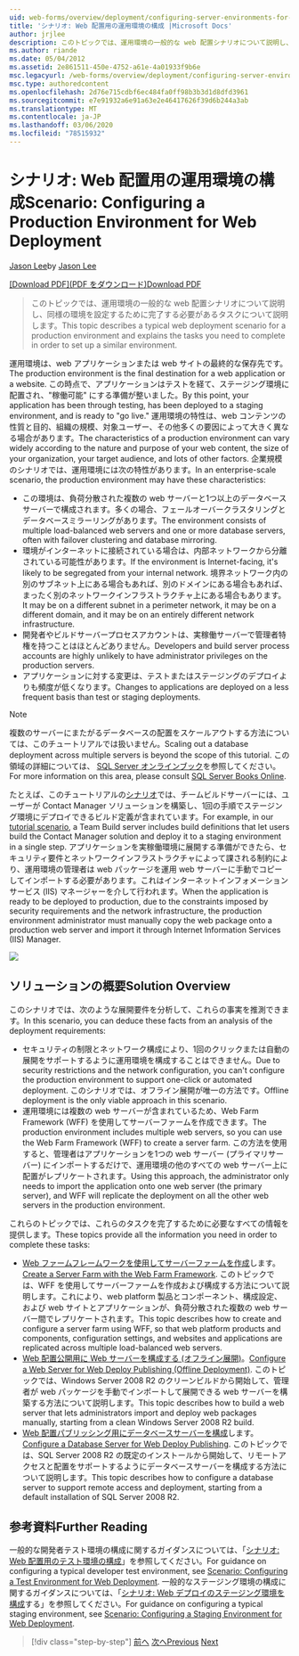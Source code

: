 ```yaml
---
uid: web-forms/overview/deployment/configuring-server-environments-for-web-deployment/scenario-configuring-a-production-environment-for-web-deployment
title: 'シナリオ: Web 配置用の運用環境の構成 |Microsoft Docs'
author: jrjlee
description: このトピックでは、運用環境の一般的な web 配置シナリオについて説明し、同様の手順を実行するために完了する必要のあるタスクについて説明します。
ms.author: riande
ms.date: 05/04/2012
ms.assetid: 2e861511-450e-4752-a61e-4a01933f9b6e
msc.legacyurl: /web-forms/overview/deployment/configuring-server-environments-for-web-deployment/scenario-configuring-a-production-environment-for-web-deployment
msc.type: authoredcontent
ms.openlocfilehash: 2d76e715cdbf6ec484fa0ff98b3b3d1d8dfd3961
ms.sourcegitcommit: e7e91932a6e91a63e2e46417626f39d6b244a3ab
ms.translationtype: MT
ms.contentlocale: ja-JP
ms.lasthandoff: 03/06/2020
ms.locfileid: "78515932"
---
```

# <a name="scenario-configuring-a-production-environment-for-web-deployment"></a><span data-ttu-id="42825-103">シナリオ: Web 配置用の運用環境の構成</span><span class="sxs-lookup"><span data-stu-id="42825-103">Scenario: Configuring a Production Environment for Web Deployment</span></span>

<span data-ttu-id="42825-104">[Jason Lee](https://github.com/jrjlee)</span><span class="sxs-lookup"><span data-stu-id="42825-104">by [Jason Lee](https://github.com/jrjlee)</span></span>

<span data-ttu-id="42825-105">[[Download PDF]\(PDF をダウンロード\)](https://msdnshared.blob.core.windows.net/media/MSDNBlogsFS/prod.evol.blogs.msdn.com/CommunityServer.Blogs.Components.WeblogFiles/00/00/00/63/56/8130.DeployingWebAppsInEnterpriseScenarios.pdf)</span><span class="sxs-lookup"><span data-stu-id="42825-105">[Download PDF](https://msdnshared.blob.core.windows.net/media/MSDNBlogsFS/prod.evol.blogs.msdn.com/CommunityServer.Blogs.Components.WeblogFiles/00/00/00/63/56/8130.DeployingWebAppsInEnterpriseScenarios.pdf)</span></span>

> <span data-ttu-id="42825-106">このトピックでは、運用環境の一般的な web 配置シナリオについて説明し、同様の環境を設定するために完了する必要があるタスクについて説明します。</span><span class="sxs-lookup"><span data-stu-id="42825-106">This topic describes a typical web deployment scenario for a production environment and explains the tasks you need to complete in order to set up a similar environment.</span></span>

<span data-ttu-id="42825-107">運用環境は、web アプリケーションまたは web サイトの最終的な保存先です。</span><span class="sxs-lookup"><span data-stu-id="42825-107">The production environment is the final destination for a web application or a website.</span></span> <span data-ttu-id="42825-108">この時点で、アプリケーションはテストを経て、ステージング環境に配置され、"稼働可能" にする準備が整いました。</span><span class="sxs-lookup"><span data-stu-id="42825-108">By this point, your application has been through testing, has been deployed to a staging environment, and is ready to "go live."</span></span> <span data-ttu-id="42825-109">運用環境の特性は、web コンテンツの性質と目的、組織の規模、対象ユーザー、その他多くの要因によって大きく異なる場合があります。</span><span class="sxs-lookup"><span data-stu-id="42825-109">The characteristics of a production environment can vary widely according to the nature and purpose of your web content, the size of your organization, your target audience, and lots of other factors.</span></span> <span data-ttu-id="42825-110">企業規模のシナリオでは、運用環境には次の特性があります。</span><span class="sxs-lookup"><span data-stu-id="42825-110">In an enterprise-scale scenario, the production environment may have these characteristics:</span></span>

- <span data-ttu-id="42825-111">この環境は、負荷分散された複数の web サーバーと1つ以上のデータベースサーバーで構成されます。多くの場合、フェールオーバークラスタリングとデータベースミラーリングがあります。</span><span class="sxs-lookup"><span data-stu-id="42825-111">The environment consists of multiple load-balanced web servers and one or more database servers, often with failover clustering and database mirroring.</span></span>
- <span data-ttu-id="42825-112">環境がインターネットに接続されている場合は、内部ネットワークから分離されている可能性があります。</span><span class="sxs-lookup"><span data-stu-id="42825-112">If the environment is Internet-facing, it's likely to be segregated from your internal network.</span></span> <span data-ttu-id="42825-113">境界ネットワーク内の別のサブネット上にある場合もあれば、別のドメインにある場合もあれば、まったく別のネットワークインフラストラクチャ上にある場合もあります。</span><span class="sxs-lookup"><span data-stu-id="42825-113">It may be on a different subnet in a perimeter network, it may be on a different domain, and it may be on an entirely different network infrastructure.</span></span>
- <span data-ttu-id="42825-114">開発者やビルドサーバープロセスアカウントは、実稼働サーバーで管理者特権を持つことはほとんどありません。</span><span class="sxs-lookup"><span data-stu-id="42825-114">Developers and build server process accounts are highly unlikely to have administrator privileges on the production servers.</span></span>
- <span data-ttu-id="42825-115">アプリケーションに対する変更は、テストまたはステージングのデプロイよりも頻度が低くなります。</span><span class="sxs-lookup"><span data-stu-id="42825-115">Changes to applications are deployed on a less frequent basis than test or staging deployments.</span></span>

> [!NOTE]
> <span data-ttu-id="42825-116">複数のサーバーにまたがるデータベースの配置をスケールアウトする方法については、このチュートリアルでは扱いません。</span><span class="sxs-lookup"><span data-stu-id="42825-116">Scaling out a database deployment across multiple servers is beyond the scope of this tutorial.</span></span> <span data-ttu-id="42825-117">この領域の詳細については、 [SQL Server オンラインブック](https://technet.microsoft.com/library/ms130214.aspx)を参照してください。</span><span class="sxs-lookup"><span data-stu-id="42825-117">For more information on this area, please consult [SQL Server Books Online](https://technet.microsoft.com/library/ms130214.aspx).</span></span>

<span data-ttu-id="42825-118">たとえば、このチュートリアルの[シナリオ](../deploying-web-applications-in-enterprise-scenarios/enterprise-web-deployment-scenario-overview.md)では、チームビルドサーバーには、ユーザーが Contact Manager ソリューションを構築し、1回の手順でステージング環境にデプロイできるビルド定義が含まれています。</span><span class="sxs-lookup"><span data-stu-id="42825-118">For example, in our [tutorial scenario](../deploying-web-applications-in-enterprise-scenarios/enterprise-web-deployment-scenario-overview.md), a Team Build server includes build definitions that let users build the Contact Manager solution and deploy it to a staging environment in a single step.</span></span> <span data-ttu-id="42825-119">アプリケーションを実稼働環境に展開する準備ができたら、セキュリティ要件とネットワークインフラストラクチャによって課される制約により、運用環境の管理者は web パッケージを運用 web サーバーに手動でコピーしてインポートする必要があります。これはインターネットインフォメーションサービス (IIS) マネージャーを介して行われます。</span><span class="sxs-lookup"><span data-stu-id="42825-119">When the application is ready to be deployed to production, due to the constraints imposed by security requirements and the network infrastructure, the production environment administrator must manually copy the web package onto a production web server and import it through Internet Information Services (IIS) Manager.</span></span>

![](scenario-configuring-a-production-environment-for-web-deployment/_static/image1.png)

## <a name="solution-overview"></a><span data-ttu-id="42825-120">ソリューションの概要</span><span class="sxs-lookup"><span data-stu-id="42825-120">Solution Overview</span></span>

<span data-ttu-id="42825-121">このシナリオでは、次のような展開要件を分析して、これらの事実を推測できます。</span><span class="sxs-lookup"><span data-stu-id="42825-121">In this scenario, you can deduce these facts from an analysis of the deployment requirements:</span></span>

- <span data-ttu-id="42825-122">セキュリティの制限とネットワーク構成により、1回のクリックまたは自動の展開をサポートするように運用環境を構成することはできません。</span><span class="sxs-lookup"><span data-stu-id="42825-122">Due to security restrictions and the network configuration, you can't configure the production environment to support one-click or automated deployment.</span></span> <span data-ttu-id="42825-123">このシナリオでは、オフライン展開が唯一の方法です。</span><span class="sxs-lookup"><span data-stu-id="42825-123">Offline deployment is the only viable approach in this scenario.</span></span>
- <span data-ttu-id="42825-124">運用環境には複数の web サーバーが含まれているため、Web Farm Framework (WFF) を使用してサーバーファームを作成できます。</span><span class="sxs-lookup"><span data-stu-id="42825-124">The production environment includes multiple web servers, so you can use the Web Farm Framework (WFF) to create a server farm.</span></span> <span data-ttu-id="42825-125">この方法を使用すると、管理者はアプリケーションを1つの web サーバー (プライマリサーバー) にインポートするだけで、運用環境の他のすべての web サーバー上に配置がレプリケートされます。</span><span class="sxs-lookup"><span data-stu-id="42825-125">Using this approach, the administrator only needs to import the application onto one web server (the primary server), and WFF will replicate the deployment on all the other web servers in the production environment.</span></span>

<span data-ttu-id="42825-126">これらのトピックでは、これらのタスクを完了するために必要なすべての情報を提供します。</span><span class="sxs-lookup"><span data-stu-id="42825-126">These topics provide all the information you need in order to complete these tasks:</span></span>

- <span data-ttu-id="42825-127">[Web ファームフレームワークを使用してサーバーファームを作成](configuring-a-database-server-for-web-deploy-publishing.md)します。</span><span class="sxs-lookup"><span data-stu-id="42825-127">[Create a Server Farm with the Web Farm Framework](configuring-a-database-server-for-web-deploy-publishing.md).</span></span> <span data-ttu-id="42825-128">このトピックでは、WFF を使用してサーバーファームを作成および構成する方法について説明します。これにより、web platform 製品とコンポーネント、構成設定、および web サイトとアプリケーションが、負荷分散された複数の web サーバー間でレプリケートされます。</span><span class="sxs-lookup"><span data-stu-id="42825-128">This topic describes how to create and configure a server farm using WFF, so that web platform products and components, configuration settings, and websites and applications are replicated across multiple load-balanced web servers.</span></span>
- <span data-ttu-id="42825-129">[Web 配置公開用に Web サーバーを構成する (オフライン展開)](configuring-a-web-server-for-web-deploy-publishing-offline-deployment.md)。</span><span class="sxs-lookup"><span data-stu-id="42825-129">[Configure a Web Server for Web Deploy Publishing (Offline Deployment)](configuring-a-web-server-for-web-deploy-publishing-offline-deployment.md).</span></span> <span data-ttu-id="42825-130">このトピックでは、Windows Server 2008 R2 のクリーンビルドから開始して、管理者が web パッケージを手動でインポートして展開できる web サーバーを構築する方法について説明します。</span><span class="sxs-lookup"><span data-stu-id="42825-130">This topic describes how to build a web server that lets administrators import and deploy web packages manually, starting from a clean Windows Server 2008 R2 build.</span></span>
- <span data-ttu-id="42825-131">[Web 配置パブリッシング用にデータベースサーバーを構成](configuring-a-database-server-for-web-deploy-publishing.md)します。</span><span class="sxs-lookup"><span data-stu-id="42825-131">[Configure a Database Server for Web Deploy Publishing](configuring-a-database-server-for-web-deploy-publishing.md).</span></span> <span data-ttu-id="42825-132">このトピックでは、SQL Server 2008 R2 の既定のインストールから開始して、リモートアクセスと配置をサポートするようにデータベースサーバーを構成する方法について説明します。</span><span class="sxs-lookup"><span data-stu-id="42825-132">This topic describes how to configure a database server to support remote access and deployment, starting from a default installation of SQL Server 2008 R2.</span></span>

## <a name="further-reading"></a><span data-ttu-id="42825-133">参考資料</span><span class="sxs-lookup"><span data-stu-id="42825-133">Further Reading</span></span>

<span data-ttu-id="42825-134">一般的な開発者テスト環境の構成に関するガイダンスについては、「[シナリオ: Web 配置用のテスト環境の構成](scenario-configuring-a-test-environment-for-web-deployment.md)」を参照してください。</span><span class="sxs-lookup"><span data-stu-id="42825-134">For guidance on configuring a typical developer test environment, see [Scenario: Configuring a Test Environment for Web Deployment](scenario-configuring-a-test-environment-for-web-deployment.md).</span></span> <span data-ttu-id="42825-135">一般的なステージング環境の構成に関するガイダンスについては、「[シナリオ: Web デプロイのステージング環境を構成](scenario-configuring-a-staging-environment-for-web-deployment.md)する」を参照してください。</span><span class="sxs-lookup"><span data-stu-id="42825-135">For guidance on configuring a typical staging environment, see [Scenario: Configuring a Staging Environment for Web Deployment](scenario-configuring-a-staging-environment-for-web-deployment.md).</span></span>

> [!div class="step-by-step"]
> <span data-ttu-id="42825-136">[前へ](scenario-configuring-a-staging-environment-for-web-deployment.md)
> [次へ](configuring-a-web-server-for-web-deploy-publishing-remote-agent.md)</span><span class="sxs-lookup"><span data-stu-id="42825-136">[Previous](scenario-configuring-a-staging-environment-for-web-deployment.md)
[Next](configuring-a-web-server-for-web-deploy-publishing-remote-agent.md)</span></span>
